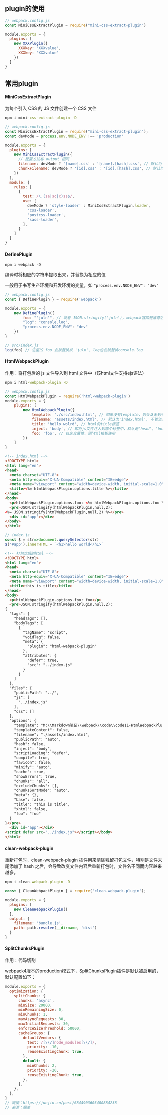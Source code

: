 ## plugin的使用

```js
// webpack.config.js
const MiniCssExtractPlugin = require("mini-css-extract-plugin")

module.exports = {
  plugins: [
    new XXXPlugin({
      XXXkey: 'XXXvalue',
      XXXkey: 'XXXvalue'
    })
  ]
}
```

## 常用plugin

#### MiniCssExtractPlugin

为每个引入 CSS 的 JS 文件创建一个 CSS 文件

```cmd
npm i mini-css-extract-plugin -D
```

```js
// webpack.config.js
const MiniCssExtractPlugin = require("mini-css-extract-plugin");
const devMode = process.env.NODE_ENV !== 'production'

module.exports = {
  plugins: [
    new MiniCssExtractPlugin({
      // 配置方法与 output 相同
      filename: devMode ? '[name].css' : '[name].[hash].css', // 默认为 main.css, (n个文件打包成一个css)
      chunkFilename: devMode ? '[id].css' : '[id].[hash].css', // 默认为[id].css，(js不直接import，而是import('./xx.css')时，会按照chunkFilename打包成css文件)
    })
  ],
  module: {
    rules: [
      {
        test: /\.(sa|sc|c)ss$/,
        use: [
          devMode ? 'style-loader' : MiniCssExtractPlugin.loader,
          'css-loader',
          'postcss-loader',
          'sass-loader',
        ],
      }
    ]
  }
}
```

#### DefinePlugin

```npm i webpack -D```

编译时将相应的字符串提取出来，并替换为相应的值

一般用于书写生产环境和开发环境的变量，如 ```"process.env.NODE_ENV": "dev"```

```js
// webpack.config.js
const { DefinePlugin } = require('webpack')

module.exports = {
    new DefinePlugin({
        foo: "'juln'", // 或者 JSON.stringify('juln')，webpack官网是推荐这样写的
    	"log": "console.log",
    	"process.env.NODE_ENV": "dev"
    })
}
```

```js
// src/index.js
log(foo) // 这里的 foo 会被替换成 'juln', log也会被替换console.log
```

#### HtmlWebpackPlugin

作用：将打包后的 js 文件导入到 html 文件中（该html文件支持ejs语法）

```cmd
npm i html-webpack-plugin -D
```

```js
// webpack.config.js
const HtmlWebpackPlugin = require('html-webpack-plugin')
module.exports = {
    plugins: [
        new HtmlWebpackPlugin({
            template: './src/index.html', // 如果没有template，则会从无到有生成html文件
            filename: 'assets/index.html', // 默认为'index.html', 不管怎么写，都会打包到output.path目录下
            title: 'hello wolrd', // html的title标签
            inject: 'body', // 即将js文件注入到哪个标签中，默认是'head'，'body'即body标签的最下面
            foo: 'foo', // 自定义属性，供html模板使用
        })
    ]
}
```

```html
<!-- index.html -->
<!DOCTYPE html>
<html lang="en">
<head>
  <meta charset="UTF-8">
  <meta http-equiv="X-UA-Compatible" content="IE=edge">
  <meta name="viewport" content="width=device-width, initial-scale=1.0">
  <title><%= htmlWebpackPlugin.options.title %></title>
</head>
<body>
  <p>htmlWebpackPlugin.options.foo: <%= htmlWebpackPlugin.options.foo %></p>
  <pre>JSON.stringify(htmlWebpackPlugin,null,2): 
<%= JSON.stringify(htmlWebpackPlugin,null,2) %></pre>
  <div id="app"></div>
</body>
</html>
```

```js
// index.js
const $ = str=>document.querySelector(str)
$('#app').innerHTML = `<h1>hello world</h1>`
```

```html
<!-- 打包之后的html -->
<!DOCTYPE html>
<html lang="en">
<head>
  <meta charset="UTF-8">
  <meta http-equiv="X-UA-Compatible" content="IE=edge">
  <meta name="viewport" content="width=device-width, initial-scale=1.0">
  <title>this is title</title>
</head>
<body>
  <p>htmlWebpackPlugin.options.foo: foo</p>
  <pre>JSON.stringify(htmlWebpackPlugin,null,2): 
{
  "tags": {
    "headTags": [],
    "bodyTags": [
      {
        "tagName": "script",
        "voidTag": false,
        "meta": {
          "plugin": "html-webpack-plugin"
        },
        "attributes": {
          "defer": true,
          "src": "../index.js"
        }
      }
    ]
  },
  "files": {
    "publicPath": "../",
    "js": [
      "../index.js"
    ],
    "css": []
  },
  "options": {
    "template": "M:\\Markdown笔记\\webpack\\code\\code11-HtmlWebpackPlugin\\node_modules\\html-webpack-plugin\\lib\\loader.js!M:\\Markdown笔记\\webpack\\code\\code11-HtmlWebpackPlugin\\src\\index.html",
    "templateContent": false,
    "filename": "./assets/index.html",
    "publicPath": "auto",
    "hash": false,
    "inject": "body",
    "scriptLoading": "defer",
    "compile": true,
    "favicon": false,
    "minify": "auto",
    "cache": true,
    "showErrors": true,
    "chunks": "all",
    "excludeChunks": [],
    "chunksSortMode": "auto",
    "meta": {},
    "base": false,
    "title": "this is title",
    "xhtml": false,
    "foo": "foo"
  }
}</pre>
  <div id="app"></div>
<script defer src="../index.js"></script></body>
</html>
```

#### clean-webpack-plugin

重新打包时，clean-webpack-plugin 插件用来清除残留打包文件，特别是文件末尾添加了 hash 之后，会导致改变文件内容后重新打包时，文件名不同而内容越来越多。

```cmd
npm i clean-webpack-plugin -D
```

```js
const { CleanWebpackPlugin } = require('clean-webpack-plugin');

module.exports = {
  plugins: [
    new CleanWebpackPlugin()
  ],
  output: {
    filename: 'bundle.js',
    path: path.resolve(__dirname, 'dist')
  }
}
```

#### SplitChunksPlugin

作用：代码切割

webpack4版本的production模式下，SplitChunksPlugin插件是默认被启用的，默认配置如下：

```js
module.exports = {
  optimization: {
    splitChunks: {
      chunks: 'async',
      minSize: 20000,
      minRemainingSize: 0,
      minChunks: 1,
      maxAsyncRequests: 30,
      maxInitialRequests: 30,
      enforceSizeThreshold: 50000,
      cacheGroups: {
        defaultVendors: {
          test: /[\\/]node_modules[\\/]/,
          priority: -10,
          reuseExistingChunk: true,
        },
        default: {
          minChunks: 2,
          priority: -20,
          reuseExistingChunk: true,
        },
      },
    },
  },
}
// 链接：https://juejin.cn/post/6844903603400884238
// 来源：掘金
```
